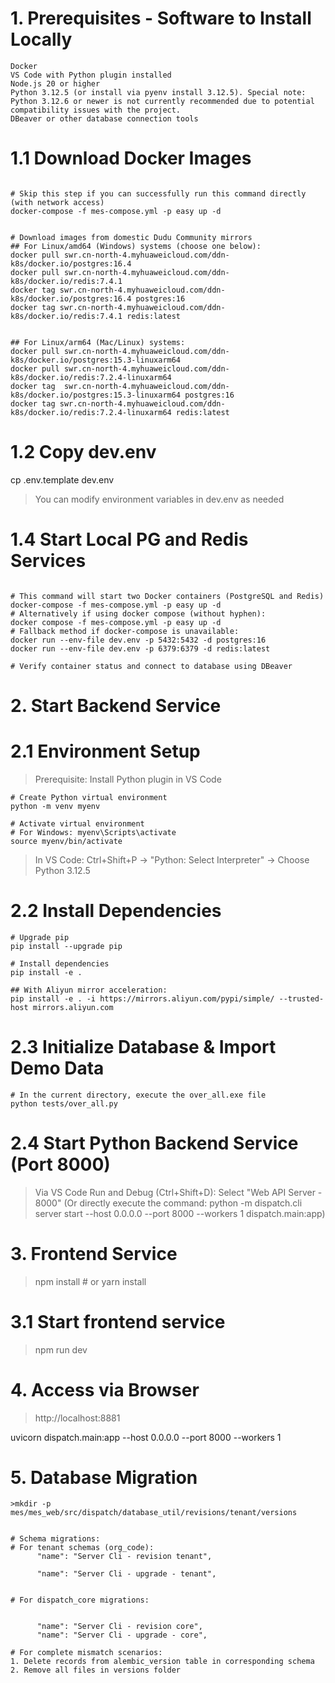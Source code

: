# 1. Prerequisites - Software to Install Locally
```
Docker 
VS Code with Python plugin installed 
Node.js 20 or higher
Python 3.12.5 (or install via pyenv install 3.12.5). Special note: Python 3.12.6 or newer is not currently recommended due to potential compatibility issues with the project.
DBeaver or other database connection tools
```




# 1.1 Download Docker Images
```shell

# Skip this step if you can successfully run this command directly (with network access)
docker-compose -f mes-compose.yml -p easy up -d 


# Download images from domestic Dudu Community mirrors 
## For Linux/amd64 (Windows) systems (choose one below):
docker pull swr.cn-north-4.myhuaweicloud.com/ddn-k8s/docker.io/postgres:16.4
docker pull swr.cn-north-4.myhuaweicloud.com/ddn-k8s/docker.io/redis:7.4.1
docker tag swr.cn-north-4.myhuaweicloud.com/ddn-k8s/docker.io/postgres:16.4 postgres:16
docker tag swr.cn-north-4.myhuaweicloud.com/ddn-k8s/docker.io/redis:7.4.1 redis:latest


## For Linux/arm64 (Mac/Linux) systems:
docker pull swr.cn-north-4.myhuaweicloud.com/ddn-k8s/docker.io/postgres:15.3-linuxarm64
docker pull swr.cn-north-4.myhuaweicloud.com/ddn-k8s/docker.io/redis:7.2.4-linuxarm64
docker tag  swr.cn-north-4.myhuaweicloud.com/ddn-k8s/docker.io/postgres:15.3-linuxarm64 postgres:16
docker tag swr.cn-north-4.myhuaweicloud.com/ddn-k8s/docker.io/redis:7.2.4-linuxarm64 redis:latest

```


# 1.2 Copy dev.env
cp .env.template dev.env 

>You can modify environment variables in dev.env as needed


# 1.4 Start Local PG and Redis Services

```shell

# This command will start two Docker containers (PostgreSQL and Redis)
docker-compose -f mes-compose.yml -p easy up -d
# Alternatively if using docker compose (without hyphen):
docker compose -f mes-compose.yml -p easy up -d
# Fallback method if docker-compose is unavailable:
docker run --env-file dev.env -p 5432:5432 -d postgres:16
docker run --env-file dev.env -p 6379:6379 -d redis:latest

# Verify container status and connect to database using DBeaver

```




# 2. Start Backend Service

# 2.1 Environment Setup
> Prerequisite: Install Python plugin in VS Code

```shell
# Create Python virtual environment
python -m venv myenv

# Activate virtual environment
# For Windows: myenv\Scripts\activate
source myenv/bin/activate

```
> In VS Code: Ctrl+Shift+P → "Python: Select Interpreter" → Choose Python 3.12.5


# 2.2 Install Dependencies

```shell
# Upgrade pip
pip install --upgrade pip

# Install dependencies
pip install -e . 

## With Aliyun mirror acceleration:
pip install -e . -i https://mirrors.aliyun.com/pypi/simple/ --trusted-host mirrors.aliyun.com

```




# 2.3 Initialize Database & Import Demo Data

```shell
# In the current directory, execute the over_all.exe file
python tests/over_all.py
```


# 2.4 Start Python Backend Service (Port 8000)
> Via VS Code Run and Debug (Ctrl+Shift+D):
> Select "Web API Server - 8000"   (Or directly execute the command: python -m dispatch.cli server start --host 0.0.0.0 --port 8000 --workers 1 dispatch.main:app)



# 3. Frontend Service

> npm install # or yarn install

# 3.1 Start frontend service

> npm run dev


# 4. Access via Browser
> http://localhost:8881


uvicorn dispatch.main:app --host 0.0.0.0 --port 8000 --workers 1




# 5. Database Migration
```
>mkdir -p  mes/mes_web/src/dispatch/database_util/revisions/tenant/versions


# Schema migrations:
# For tenant schemas (org_code):
      "name": "Server Cli - revision tenant",

      "name": "Server Cli - upgrade - tenant",


# For dispatch_core migrations:


      "name": "Server Cli - revision core",
      "name": "Server Cli - upgrade - core",

# For complete mismatch scenarios:
1. Delete records from alembic_version table in corresponding schema
2. Remove all files in versions folder


```
